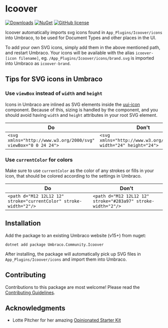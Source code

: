 # Icoover 

[![Downloads](https://img.shields.io/nuget/dt/Umbraco.Community.Icoover?color=cc9900)](https://www.nuget.org/packages/Umbraco.Community.Icoover/)
[![NuGet](https://img.shields.io/nuget/vpre/Umbraco.Community.Icoover?color=0273B3)](https://www.nuget.org/packages/Umbraco.Community.Icoover)
[![GitHub license](https://img.shields.io/github/license/skttl/umbraco-icoover?color=8AB803)](../LICENSE)

Icoover automatically imports svg icons found in `App_Plugins/Icoover/icons` into Umbraco, to be used for Document Types and other places in the UI.

To add your own SVG icons, simply add them in the above mentioned path, and restart Umbraco. Your icons will be available with the alias `icoover-[icon filename]`, eg. `/App_Plugins/Icoover/icons/brand.svg` is imported into Umbraco as `icoover-brand`.

## Tips for SVG icons in Umbraco

### Use `viewBox` instead of `width` and `height`

Icons in Umbraco are inlined as SVG elements inside the [uui-icon](https://uui.umbraco.com/?path=/docs/uui-icon--docs) component. Because of this, sizing is handled by the component, and you should avoid having `width` and `height` attributes in your root SVG element.

|Do|Don't|
|-|-|
|`<svg xmlns="http://www.w3.org/2000/svg" viewBox="0 0 24 24">`|`<svg xmlns="http://www.w3.org/2000/svg" width="24" height="24">`|

### Use `currentColor` for colors

Make sure to use `currentColor` as the color of any strokes or fills in your icon, that should be colored according to the settings in Umbraco.

|Do|Don't|
|-|-|
|`<path d="M12 12L12 12" stroke="currentColor" stroke-width="2"/>`|`<path d="M12 12L12 12" stroke="#283a97" stroke-width="2"/>`|


## Installation

Add the package to an existing Umbraco website (v15+) from nuget:

`dotnet add package Umbraco.Community.Icoover`

After installing, the package will automatically pick up SVG files in `App_Plugins/Icoover/icons` and import them into Umbraco.

## Contributing

Contributions to this package are most welcome! Please read the [Contributing Guidelines](CONTRIBUTING.md).

## Acknowledgments

- Lotte Pitcher for her amazing [Opinionated Starter Kit](https://github.com/LottePitcher/opinionated-package-starter)